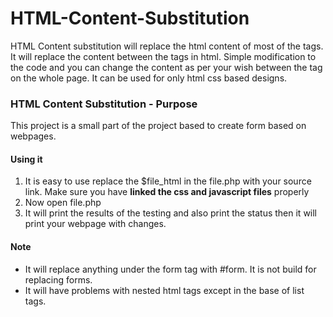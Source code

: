 # HTML-Content-Substitution
HTML Content substitution will replace the html content of most of the tags. It will replace the content between the tags in html. Simple modification to the code and you can change the content as per your wish between the tag on the whole page. It can be used for only html css based designs.


<h3> HTML Content Substitution - Purpose</h3>
<p> This project is a small part of the project based to create form based on webpages.</p>

<h4>Using it </h4>
<ol>
<li> It is easy to use replace the $file_html in the file.php with your source link. Make sure you have <b> linked the css and javascript files</b> properly</li>
<li> Now open file.php </li>
<li> It will print the results of the testing and also print the status then it will print your webpage with changes.</li>

</ol>
<h4> Note </h4>
<ul>
<li>It will replace anything under the form tag with #form. It is not build for replacing forms. </li>
<li>It will have problems with nested html tags except in the base of list tags.</li>
</ul>
